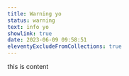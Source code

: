 ```yaml
---
title: Warning yo
status: warning
text: i﻿nfo yo
showlink: true
date: 2023-06-09 09:58:51
eleventyExcludeFromCollections: true
---
```

t﻿his is content